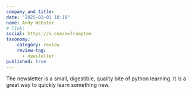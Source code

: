 ```yaml
---
company_and_title: 
date: "2025-02-01 18:19"
name: Andy Webster
# link:
social: https://x.com/awframpton
taxonomy:
    category: review
    review-tag:
      - newsletter
published: true
---
```


The newsletter is a small, digestible, quality bite of python learning. It is a great way to quickly learn something new.
